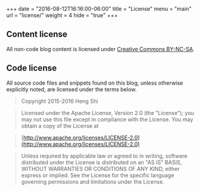 +++
date = "2016-08-12T16:16:00-06:00"
title = "License"
menu  = "main"
url = "license/"
weight = 4
hide = "true"
+++

## Content license

All non-code blog content is licensed under [Creative Commons BY-NC-SA](https://creativecommons.org/licenses/by-nc-sa/4.0/).

## Code license

All source code files and snippets found on this blog, unless otherwise explicitly noted, are licensed under the terms below.

>Copyright 2015-2016 Heng Shi

>Licensed under the Apache License, Version 2.0 (the "License");
>you may not use this file except in compliance with the License.
>You may obtain a copy of the License at

>[http://www.apache.org/licenses/LICENSE-2.0](http://www.apache.org/licenses/LICENSE-2.0)

>Unless required by applicable law or agreed to in writing, software
distributed under the License is distributed on an "AS IS" BASIS,
WITHOUT WARRANTIES OR CONDITIONS OF ANY KIND, either express or implied.
See the License for the specific language governing permissions and
limitations under the License.
